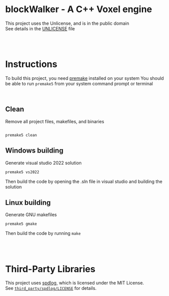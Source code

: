 # blockWalker - A C++ Voxel engine

This project uses the Unlicense, and is in the public domain
<br/>
See details in the [UNLICENSE](https://github.com/hydroko13/blockWalker/blob/main/UNLICENSE) file

<br/>
<br/>

# Instructions

To build this project, you need [premake](https://premake.github.io/) installed on your system
You should be able to run `premake5` from your system command prompt or terminal


<br/>

## Clean
Remove all project files, makefiles, and binaries
```

premake5 clean

```

## Windows building

Generate visual studio 2022 solution
```
premake5 vs2022
```

Then build the code by opening the .sln file in visual studio and building the solution

## Linux building


Generate GNU makefiles
```
premake5 gmake
```

Then build the code by running ```make```


<br/>
<br/>


# Third-Party Libraries

This project uses [spdlog](https://github.com/gabime/spdlog), which is licensed under the MIT License.  
See [`third_party/spdlog/LICENSE`](https://github.com/hydroko13/blockWalker/blob/third_party/spdlog/LICENSE) for details.